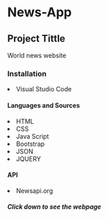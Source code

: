 <h1> News-App </h1>

<h2> Project Tittle</h2>
<p> World news website </p>

<h3> Installation </h3>
<li> Visual Studio Code</li>

<h4> Languages and Sources </h4>
<li> HTML </li>
<li> CSS </li>
<li> Java Script </li>
<li> Bootstrap </li>
<li> JSON </li>
<li> JQUERY </li>
<h4> API </h4>
<li> Newsapi.org </li>

<h5> Click down to see the webpage </h5>




